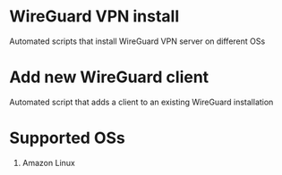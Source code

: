 # WireGuard VPN install
Automated scripts that install WireGuard VPN server on different OSs

# Add new WireGuard client
Automated script that adds a client to an existing WireGuard installation

# Supported OSs

1. Amazon Linux